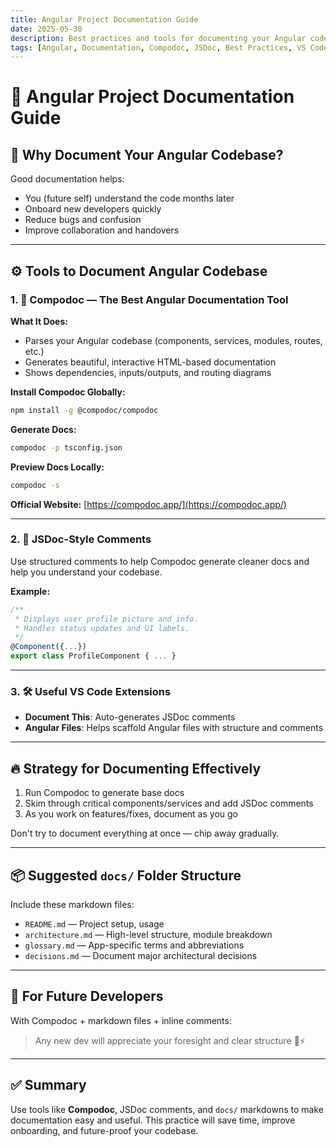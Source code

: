 ```yaml
---
title: Angular Project Documentation Guide
date: 2025-05-30
description: Best practices and tools for documenting your Angular codebase, including Compodoc, JSDoc comments, and folder structure tips.
tags: [Angular, Documentation, Compodoc, JSDoc, Best Practices, VS Code]
---
```


# 🧾 Angular Project Documentation Guide

## 🚀 Why Document Your Angular Codebase?

Good documentation helps:

* You (future self) understand the code months later
* Onboard new developers quickly
* Reduce bugs and confusion
* Improve collaboration and handovers

---

## ⚙️ Tools to Document Angular Codebase

### 1. 🧾 Compodoc — The Best Angular Documentation Tool

**What It Does:**

* Parses your Angular codebase (components, services, modules, routes, etc.)
* Generates beautiful, interactive HTML-based documentation
* Shows dependencies, inputs/outputs, and routing diagrams

**Install Compodoc Globally:**

```bash
npm install -g @compodoc/compodoc
```

**Generate Docs:**

```bash
compodoc -p tsconfig.json
```

**Preview Docs Locally:**

```bash
compodoc -s
```

**Official Website:** [https://compodoc.app/](https://compodoc.app/)

---

### 2. 🧠 JSDoc-Style Comments

Use structured comments to help Compodoc generate cleaner docs and help you understand your codebase.

**Example:**

```ts
/**
 * Displays user profile picture and info.
 * Handles status updates and UI labels.
 */
@Component({...})
export class ProfileComponent { ... }
```

---

### 3. 🛠️ Useful VS Code Extensions

* **Document This**: Auto-generates JSDoc comments
* **Angular Files**: Helps scaffold Angular files with structure and comments

---

## 🔥 Strategy for Documenting Effectively

1. Run Compodoc to generate base docs
2. Skim through critical components/services and add JSDoc comments
3. As you work on features/fixes, document as you go

Don't try to document everything at once — chip away gradually.

---

## 📦 Suggested `docs/` Folder Structure

Include these markdown files:

* `README.md` — Project setup, usage
* `architecture.md` — High-level structure, module breakdown
* `glossary.md` — App-specific terms and abbreviations
* `decisions.md` — Document major architectural decisions

---

## 🤝 For Future Developers

With Compodoc + markdown files + inline comments:

> Any new dev will appreciate your foresight and clear structure 🧠⚡️

---

## ✅ Summary

Use tools like **Compodoc**, JSDoc comments, and `docs/` markdowns to make documentation easy and useful. This practice will save time, improve onboarding, and future-proof your codebase.
